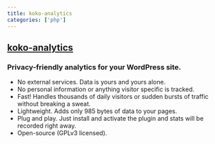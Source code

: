 ```yaml
---
title: koko-analytics
categories: ['php']
---
```

## [koko-analytics](https://github.com/ibericode/koko-analytics)

### Privacy-friendly analytics for your WordPress site.


- No external services. Data is yours and yours alone.
- No personal information or anything visitor specific is tracked.
- Fast! Handles thousands of daily visitors or sudden bursts of traffic without breaking a sweat.
- Lightweight. Adds only 985 bytes of data to your pages.
- Plug and play. Just install and activate the plugin and stats will be recorded right away.
- Open-source (GPLv3 licensed).
